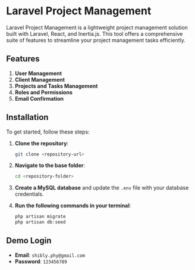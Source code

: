 # Laravel Project Management

Laravel Project Management is a lightweight project management solution built with Laravel, React, and Inertia.js. This tool offers a comprehensive suite of features to streamline your project management tasks efficiently.

## Features

1. **User Management**
2. **Client Management**
3. **Projects and Tasks Management**
4. **Roles and Permissions**
5. **Email Confirmation**

## Installation

To get started, follow these steps:

1. **Clone the repository**:

    ```bash
    git clone <repository-url>
    ```

2. **Navigate to the base folder**:

    ```bash
    cd <repository-folder>
    ```

3. **Create a MySQL database** and update the `.env` file with your database credentials.

4. **Run the following commands in your terminal**:

    ```php
    php artisan migrate
    php artisan db:seed
    ```

## Demo Login

- **Email**: `shibly.phy@gmail.com`
- **Password**: `123456789`
